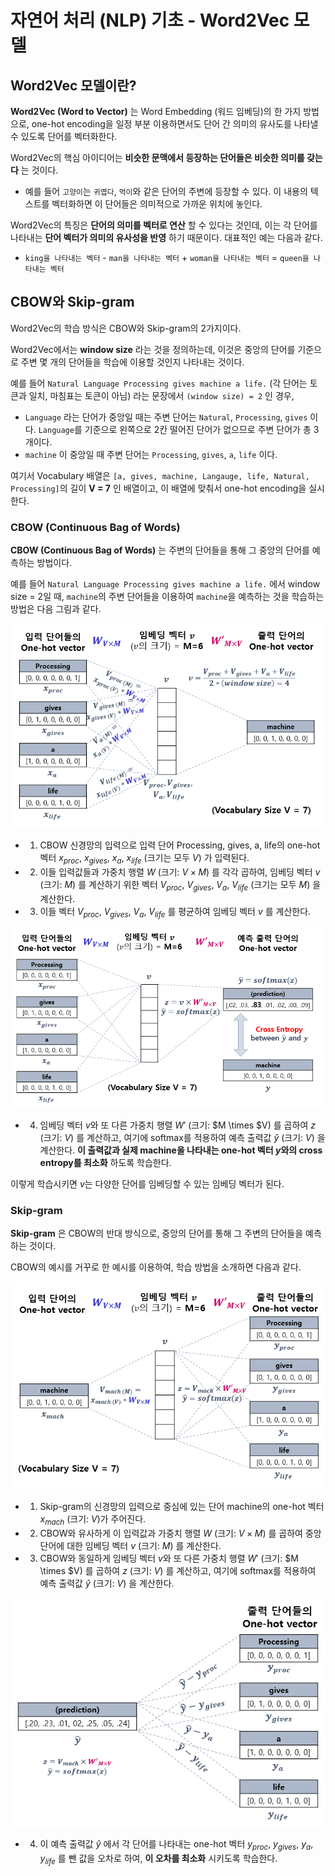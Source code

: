 # 자연어 처리 (NLP) 기초 - Word2Vec 모델

## Word2Vec 모델이란?
**Word2Vec (Word to Vector)** 는 Word Embedding (워드 임베딩)의 한 가지 방법으로, one-hot encoding을 일정 부분 이용하면서도 단어 간 의미의 유사도를 나타낼 수 있도록 단어를 벡터화한다.

Word2Vec의 핵심 아이디어는 **비슷한 문맥에서 등장하는 단어들은 비슷한 의미를 갖는다** 는 것이다.
* 예를 들어 ```고양이```는 ```귀엽다```, ```먹이```와 같은 단어의 주변에 등장할 수 있다. 이 내용의 텍스트를 벡터화하면 이 단어들은 의미적으로 가까운 위치에 놓인다.

Word2Vec의 특징은 **단어의 의미를 벡터로 연산** 할 수 있다는 것인데, 이는 각 단어를 나타내는 **단어 벡터가 의미의 유사성을 반영** 하기 때문이다. 대표적인 예는 다음과 같다.
* ```king을 나타내는 벡터``` - ```man을 나타내는 벡터``` + ```woman을 나타내는 벡터``` = ```queen을 나타내는 벡터```

## CBOW와 Skip-gram
Word2Vec의 학습 방식은 CBOW와 Skip-gram의 2가지이다.

Word2Vec에서는 **window size** 라는 것을 정의하는데, 이것은 중앙의 단어를 기준으로 주변 몇 개의 단어들을 학습에 이용할 것인지 나타내는 것이다.

예를 들어 ```Natural Language Processing gives machine a life.``` (각 단어는 토큰과 일치, 마침표는 토큰이 아님) 라는 문장에서 ```(window size) = 2``` 인 경우,
* ```Language``` 라는 단어가 중앙일 때는 주변 단어는 ```Natural```, ```Processing```, ```gives``` 이다. ```Language```를 기준으로 왼쪽으로 2칸 떨어진 단어가 없으므로 주변 단어가 총 3개이다.
* ```machine``` 이 중앙일 때 주변 단어는 ```Processing```, ```gives```, ```a```, ```life``` 이다.

여기서 Vocabulary 배열은 ```[a, gives, machine, Langauge, life, Natural, Processing]```의 길이 **V = 7** 인 배열이고, 이 배열에 맞춰서 one-hot encoding을 실시한다.

### CBOW (Continuous Bag of Words)
**CBOW (Continuous Bag of Words)** 는 주변의 단어들을 통해 그 중앙의 단어를 예측하는 방법이다.

예를 들어 ```Natural Language Processing gives machine a life.``` 에서 window size = 2일 때, ```machine```의 주변 단어들을 이용하여 ```machine```을 예측하는 것을 학습하는 방법은 다음 그림과 같다.

![CBOW 예시 1](./images/Word2Vec_1.PNG)

* 1. CBOW 신경망의 입력으로 입력 단어 Processing, gives, a, life의 one-hot 벡터 $x_{proc}$, $x_{gives}$, $x_a$, $x_{life}$ (크기는 모두 $V$) 가 입력된다.
* 2. 이들 입력값들과 가중치 행렬 $W$ (크기: $V \times M$) 를 각각 곱하여, 임베딩 벡터 $v$ (크기: $M$) 를 계산하기 위한 벡터 $V_{proc}$, $V_{gives}$, $V_a$, $V_{life}$ (크기는 모두 $M$) 을 계산한다.
* 3. 이들 벡터 $V_{proc}$, $V_{gives}$, $V_a$, $V_{life}$ 를 평균하여 임베딩 벡터 $v$ 를 계산한다.

![CBOW 예시 2](./images/Word2Vec_2.PNG)

* 4. 임베딩 벡터 $v$와 또 다른 가중치 행렬 $W'$ (크기: $M \times $V) 를 곱하여 $z$ (크기: $V$) 를 계산하고, 여기에 softmax를 적용하여 예측 출력값 $\hat{y}$ (크기: $V$) 을 계산한다. **이 출력값과 실제 machine을 나타내는 one-hot 벡터 $y$와의 cross entropy를 최소화** 하도록 학습한다.

이렇게 학습시키면 $v$는 다양한 단어를 임베딩할 수 있는 임베딩 벡터가 된다.

### Skip-gram
**Skip-gram** 은 CBOW의 반대 방식으로, 중앙의 단어를 통해 그 주변의 단어들을 예측하는 것이다.

CBOW의 예시를 거꾸로 한 예시를 이용하여, 학습 방법을 소개하면 다음과 같다.

![Skip-gram 예시 1](./images/Word2Vec_3.PNG)

* 1. Skip-gram의 신경망의 입력으로 중심에 있는 단어 machine의 one-hot 벡터 $x_{mach}$ (크기: $V$)가 주어진다.
* 2. CBOW와 유사하게 이 입력값과 가중치 행렬 $W$ (크기: $V \times M$) 를 곱하여 중앙 단어에 대한 임베딩 벡터 $v$ (크기: $M$) 를 계산한다.
* 3. CBOW와 동일하게 임베딩 벡터 $v$와 또 다른 가중치 행렬 $W'$ (크기: $M \times $V) 를 곱하여 $z$ (크기: $V$) 를 계산하고, 여기에 softmax를 적용하여 예측 출력값 $\hat{y}$ (크기: $V$) 을 계산한다.

![Skip-gram 예시 2](./images/Word2Vec_4.PNG)

* 4. 이 예측 출력값 $\hat{y}$ 에서 각 단어를 나타내는 one-hot 벡터 $y_{proc}$, $y_{gives}$, $y_a$, $y_{life}$ 를 뺀 값을 오차로 하여, **이 오차를 최소화** 시키도록 학습한다.